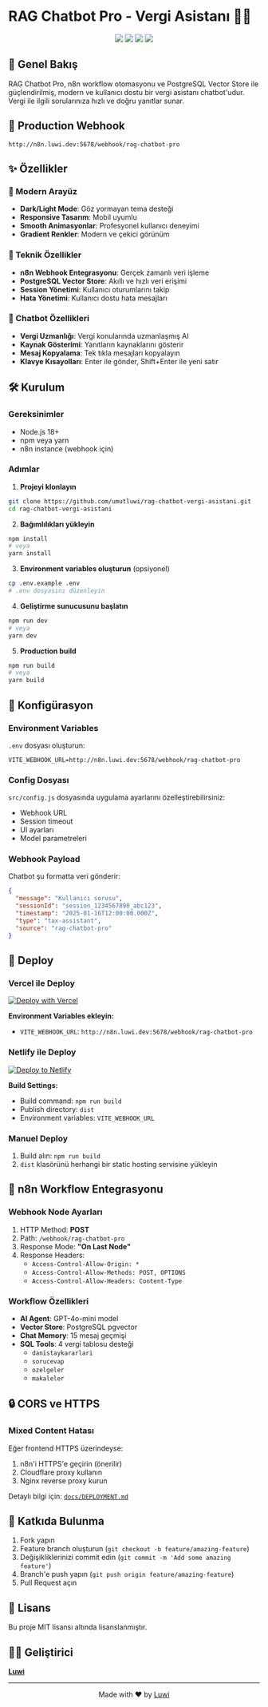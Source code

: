 # RAG Chatbot Pro - Vergi Asistanı 🤖💼

<div align="center">
  <img src="https://img.shields.io/badge/React-18.2.0-61DAFB?style=for-the-badge&logo=react&logoColor=white" />
  <img src="https://img.shields.io/badge/Tailwind_CSS-3.4.0-38B2AC?style=for-the-badge&logo=tailwind-css&logoColor=white" />
  <img src="https://img.shields.io/badge/n8n-Workflow-EA4B71?style=for-the-badge" />
  <img src="https://img.shields.io/badge/PostgreSQL-Vector_Store-336791?style=for-the-badge&logo=postgresql&logoColor=white" />
</div>

## 📌 Genel Bakış

RAG Chatbot Pro, n8n workflow otomasyonu ve PostgreSQL Vector Store ile güçlendirilmiş, modern ve kullanıcı dostu bir vergi asistanı chatbot'udur. Vergi ile ilgili sorularınıza hızlı ve doğru yanıtlar sunar.

## 🔗 Production Webhook

```
http://n8n.luwi.dev:5678/webhook/rag-chatbot-pro
```

## ✨ Özellikler

### 🎨 Modern Arayüz
- **Dark/Light Mode**: Göz yormayan tema desteği
- **Responsive Tasarım**: Mobil uyumlu
- **Smooth Animasyonlar**: Profesyonel kullanıcı deneyimi
- **Gradient Renkler**: Modern ve çekici görünüm

### 🚀 Teknik Özellikler
- **n8n Webhook Entegrasyonu**: Gerçek zamanlı veri işleme
- **PostgreSQL Vector Store**: Akıllı ve hızlı veri erişimi
- **Session Yönetimi**: Kullanıcı oturumlarını takip
- **Hata Yönetimi**: Kullanıcı dostu hata mesajları

### 💬 Chatbot Özellikleri
- **Vergi Uzmanlığı**: Vergi konularında uzmanlaşmış AI
- **Kaynak Gösterimi**: Yanıtların kaynaklarını gösterir
- **Mesaj Kopyalama**: Tek tıkla mesajları kopyalayın
- **Klavye Kısayolları**: Enter ile gönder, Shift+Enter ile yeni satır

## 🛠️ Kurulum

### Gereksinimler
- Node.js 18+
- npm veya yarn
- n8n instance (webhook için)

### Adımlar

1. **Projeyi klonlayın**
```bash
git clone https://github.com/umutluwi/rag-chatbot-vergi-asistani.git
cd rag-chatbot-vergi-asistani
```

2. **Bağımlılıkları yükleyin**
```bash
npm install
# veya
yarn install
```

3. **Environment variables oluşturun** (opsiyonel)
```bash
cp .env.example .env
# .env dosyasını düzenleyin
```

4. **Geliştirme sunucusunu başlatın**
```bash
npm run dev
# veya
yarn dev
```

5. **Production build**
```bash
npm run build
# veya
yarn build
```

## 🔧 Konfigürasyon

### Environment Variables
`.env` dosyası oluşturun:
```env
VITE_WEBHOOK_URL=http://n8n.luwi.dev:5678/webhook/rag-chatbot-pro
```

### Config Dosyası
`src/config.js` dosyasında uygulama ayarlarını özelleştirebilirsiniz:
- Webhook URL
- Session timeout
- UI ayarları
- Model parametreleri

### Webhook Payload
Chatbot şu formatta veri gönderir:
```json
{
  "message": "Kullanıcı sorusu",
  "sessionId": "session_1234567890_abc123",
  "timestamp": "2025-01-16T12:00:00.000Z",
  "type": "tax-assistant",
  "source": "rag-chatbot-pro"
}
```

## 🚀 Deploy

### Vercel ile Deploy

[![Deploy with Vercel](https://vercel.com/button)](https://vercel.com/new/clone?repository-url=https://github.com/umutluwi/rag-chatbot-vergi-asistani)

**Environment Variables ekleyin:**
- `VITE_WEBHOOK_URL`: `http://n8n.luwi.dev:5678/webhook/rag-chatbot-pro`

### Netlify ile Deploy

[![Deploy to Netlify](https://www.netlify.com/img/deploy/button.svg)](https://app.netlify.com/start/deploy?repository=https://github.com/umutluwi/rag-chatbot-vergi-asistani)

**Build Settings:**
- Build command: `npm run build`
- Publish directory: `dist`
- Environment variables: `VITE_WEBHOOK_URL`

### Manuel Deploy

1. Build alın: `npm run build`
2. `dist` klasörünü herhangi bir static hosting servisine yükleyin

## 📡 n8n Workflow Entegrasyonu

### Webhook Node Ayarları
1. HTTP Method: **POST**
2. Path: `/webhook/rag-chatbot-pro`
3. Response Mode: **"On Last Node"**
4. Response Headers:
   - `Access-Control-Allow-Origin: *`
   - `Access-Control-Allow-Methods: POST, OPTIONS`
   - `Access-Control-Allow-Headers: Content-Type`

### Workflow Özellikleri
- **AI Agent**: GPT-4o-mini model
- **Vector Store**: PostgreSQL pgvector
- **Chat Memory**: 15 mesaj geçmişi
- **SQL Tools**: 4 vergi tablosu desteği
  - `danistaykararlari`
  - `sorucevap`
  - `ozelgeler`
  - `makaleler`

## 🔒 CORS ve HTTPS

### Mixed Content Hatası
Eğer frontend HTTPS üzerindeyse:
1. n8n'i HTTPS'e geçirin (önerilir)
2. Cloudflare proxy kullanın
3. Nginx reverse proxy kurun

Detaylı bilgi için: [`docs/DEPLOYMENT.md`](./docs/DEPLOYMENT.md)

## 🤝 Katkıda Bulunma

1. Fork yapın
2. Feature branch oluşturun (`git checkout -b feature/amazing-feature`)
3. Değişikliklerinizi commit edin (`git commit -m 'Add some amazing feature'`)
4. Branch'e push yapın (`git push origin feature/amazing-feature`)
5. Pull Request açın

## 📄 Lisans

Bu proje MIT lisansı altında lisanslanmıştır.

## 👨‍💻 Geliştirici

**[Luwi](https://luwi.dev)**

---

<div align="center">
  <p>Made with ❤️ by <a href="https://luwi.dev">Luwi</a></p>
</div>